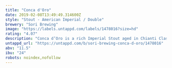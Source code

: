 ```yaml
---
title: "Conca d'Oro"
date: 2019-02-08T13:49:49.314600Z
style: "Stout - American Imperial / Double"
brewery: "Sori Brewing"
image: "https://labels.untappd.com/labels/1478016?size=hd"
rating: "4.07"
description: "Conca d’Oro is a rich Imperial Stout aged in Chianti Classico barrels from the prestigious Tuscany winery, Candialle. Named after Conca d’Oro (Golden Bowl) in Panzano in Chianti, the valley where the winery is located. This limited edition Imperial Stout is full bodied and velvety smooth with piquant Chianti and vanilla notes from the French oak barrel."
untappd_url: "https://untappd.com/b/sori-brewing-conca-d-oro/1478016"
abv: "11.5"
ibu: "24"
robots: noindex,nofollow
---
```

